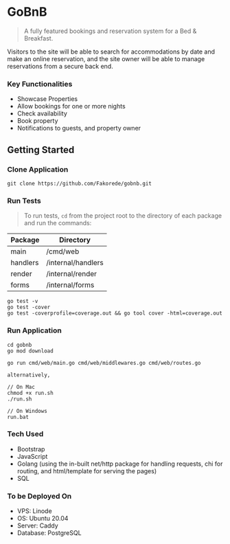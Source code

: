 # GoBnB

> A fully featured bookings and reservation system for a Bed & Breakfast.

Visitors to the site will be able to search for accommodations by date and make an online reservation, and the site owner will be able to manage reservations from a secure back end.

### Key Functionalities

- Showcase Properties
- Allow bookings for one or more nights
- Check availability
- Book property
- Notifications to guests, and property owner

## Getting Started

### Clone Application

```
git clone https://github.com/Fakorede/gobnb.git
```

### Run Tests

> To run tests, `cd` from the project root to the directory of each package and run the commands:


|  Package |  Directory |
|---|---|
|  main |  /cmd/web |
|  handlers | /internal/handlers  |
|  render |  /internal/render |
|  forms |  /internal/forms |

```
go test -v
go test -cover
go test -coverprofile=coverage.out && go tool cover -html=coverage.out
```

### Run Application

```
cd gobnb
go mod download

go run cmd/web/main.go cmd/web/middlewares.go cmd/web/routes.go

alternatively,

// On Mac
chmod +x run.sh
./run.sh

// On Windows
run.bat
```

### Tech Used

- Bootstrap
- JavaScript
- Golang (using the in-built net/http package for handling requests, chi for routing, and html/template for serving the pages)
- SQL

### To be Deployed On

- VPS: Linode
- OS: Ubuntu 20.04
- Server: Caddy
- Database: PostgreSQL
